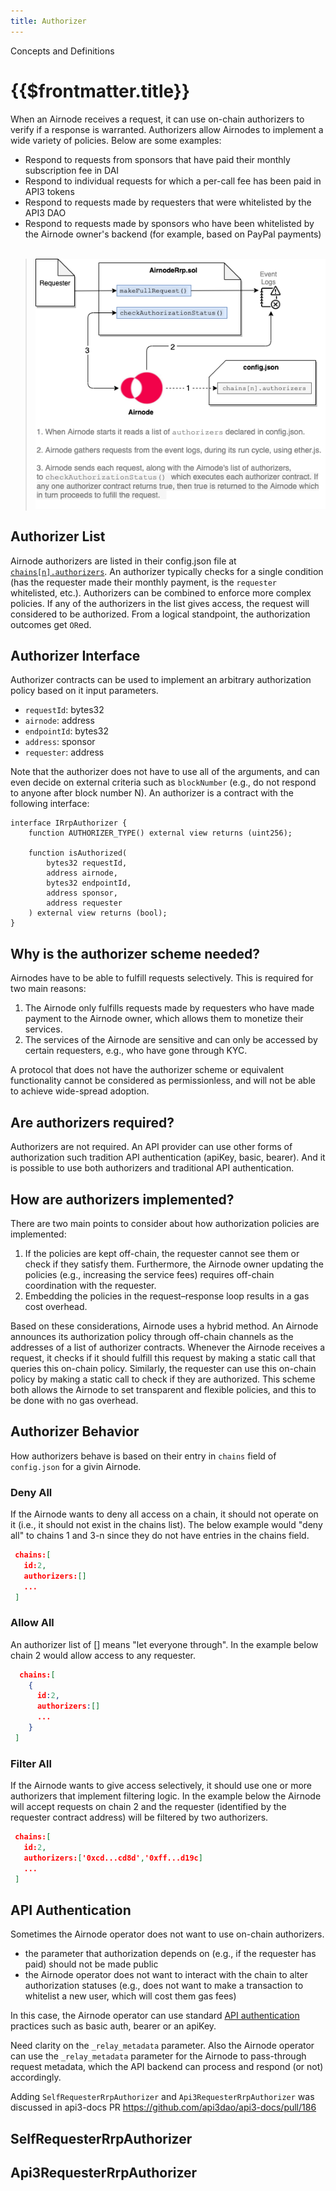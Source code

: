 ```yaml
---
title: Authorizer
---
```

<TitleSpan>Concepts and Definitions</TitleSpan>
# {{$frontmatter.title}}

<TocHeader />
<TOC class="table-of-contents" :include-level="[2,3]" />

When an Airnode receives a request, it can use on-chain authorizers to verify if a response is warranted. Authorizers allow Airnodes to implement a wide variety of policies. Below are some examples:

- Respond to requests from sponsors that have paid their monthly subscription fee in DAI
- Respond to individual requests for which a per-call fee has been paid in API3 tokens
- Respond to requests made by requesters that were whitelisted by the API3 DAO
- Respond to requests made by sponsors who have been whitelisted by the Airnode owner's backend (for example, based on PayPal payments)
<br/><br/>

>![concept-authorizer](../assets/images/concepts-authorizers.png)

## Authorizer List

Airnode authorizers are listed in their config.json file at [`chains[n].authorizers`](../grp-providers/guides/build-an-airnode/configuring-airnode.md#chains). An authorizer typically checks for a single condition (has the requester made their monthly payment, is the `requester` whitelisted, etc.). Authorizers can be combined to enforce more complex policies. If any of the authorizers in the list gives access, the request will considered to be authorized. From a logical standpoint, the authorization outcomes get `OR`ed.

## Authorizer Interface

Authorizer contracts can be used to implement an arbitrary authorization policy based on it input parameters.

- `requestId`: bytes32
- `airnode`: address
- `endpointId`: bytes32
- `address`: sponsor
- `requester`: address

Note that the authorizer does not have to use all of the arguments, and can even decide on external criteria such as `blockNumber` (e.g., do not respond to anyone after block number N). An authorizer is a contract with the following interface:

```solidity
interface IRrpAuthorizer {
    function AUTHORIZER_TYPE() external view returns (uint256);

    function isAuthorized(
        bytes32 requestId,
        address airnode,
        bytes32 endpointId,
        address sponsor,
        address requester
    ) external view returns (bool);
}
```

## Why is the authorizer scheme needed?

Airnodes have to be able to fulfill requests selectively. This is required for two main reasons:

1. The Airnode only fulfills requests made by requesters who have made payment to the Airnode owner, which allows them to monetize their services.
1. The services of the Airnode are sensitive and can only be accessed by certain requesters, e.g., who have gone through KYC.

A protocol that does not have the authorizer scheme or equivalent functionality cannot be considered as permissionless, and will not be able to achieve wide-spread adoption.

## Are authorizers required?

Authorizers are not required. An API provider can use other forms of authorization such tradition API authentication (apiKey, basic, bearer). And it is possible to use both authorizers and traditional API authentication.

## How are authorizers implemented?

There are two main points to consider about how authorization policies are implemented:

1. If the policies are kept off-chain, the requester cannot see them or check if they satisfy them. Furthermore, the Airnode owner updating the policies (e.g., increasing the service fees) requires off-chain coordination with the requester.
2. Embedding the policies in the request–response loop results in a gas cost overhead.

Based on these considerations, Airnode uses a hybrid method. An Airnode announces its authorization policy through off-chain channels as the addresses of a list of authorizer contracts. Whenever the Airnode receives a request, it checks if it should fulfill this request by making a static call that queries this on-chain policy. Similarly, the requester can use this on-chain policy by making a static call to check if they are authorized. This scheme both allows the Airnode to set transparent and flexible policies, and this to be done with no gas overhead.

## Authorizer Behavior

How authorizers behave is based on their entry in `chains` field of `config.json` for a givin Airnode.

### Deny All

If the Airnode wants to deny all access on a chain, it should not operate on it (i.e., it should not exist in the chains list). The below example would "deny all" to chains 1 and 3-n since they do not have entries in the chains field.

```json
 chains:[
   id:2,
   authorizers:[]
   ...
 ]
```

### Allow All

An authorizer list of [] means "let everyone through". In the example below chain 2 would allow access to any requester.

```json
  chains:[
    {
      id:2,
      authorizers:[]
      ...
    }
 ]
```
### Filter All

If the Airnode wants to give access selectively, it should use one or more authorizers that implement filtering logic. In the example below the Airnode will accept requests on chain 2 and the requester (identified by the requester contract address) will be filtered by two authorizers.

```json
 chains:[
   id:2,
   authorizers:['0xcd...cd8d','0xff...d19c]
   ...
 ]
```

## API Authentication

Sometimes the Airnode operator does not want to use on-chain authorizers.

- the parameter that authorization depends on (e.g., if the requester has paid) should not be made public
- the Airnode operator does not want to interact with the chain to alter authorization statuses (e.g., does not want to make a transaction to whitelist a new user, which will cost them gas fees)

In this case, the Airnode operator can use standard [API authentication](api-auth.md) practices such as basic auth, bearer or an apiKey.

<Fix>Need clarity on the <code>_relay_metadata</code> parameter.</Fix>
Also the Airnode operator can use the `_relay_metadata` parameter for the Airnode to pass-through request metadata, which the API backend can process and respond (or not) accordingly.

<Fix>Adding <code>SelfRequesterRrpAuthorizer</code> and <code>Api3RequesterRrpAuthorizer</code> was discussed in api3-docs PR https://github.com/api3dao/api3-docs/pull/186</Fix>

## SelfRequesterRrpAuthorizer

## Api3RequesterRrpAuthorizer
